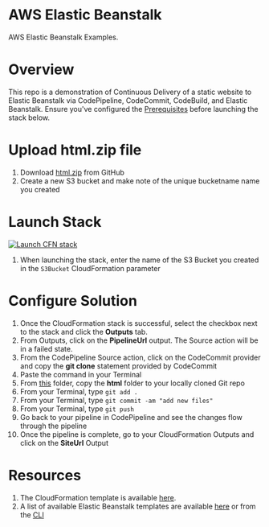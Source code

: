 # AWS Elastic Beanstalk
AWS Elastic Beanstalk Examples. 

# Overview
This repo is a demonstration of Continuous Delivery of a static website to Elastic Beanstalk via CodePipeline, CodeCommit, CodeBuild, and Elastic Beanstalk. Ensure you've configured the [Prerequisites](https://github.com/stelligent/devops-essentials/wiki/Prerequisites) before launching the stack below.

# Upload html.zip file

1. Download [html.zip](https://github.com/stelligent/devops-essentials/blob/master/samples/beanstalk/html.zip) from GitHub
1. Create a new S3 bucket and make note of the unique bucketname name you created

# Launch Stack

[![Launch CFN stack](https://s3.amazonaws.com/www.devopsessentialsaws.com/img/deploy-to-aws.png)](https://console.aws.amazon.com/cloudformation/home?region=us-east-1#cstack=sn%7Edevops-essentials-beanstalk%7Cturl%7Ehttps://s3.amazonaws.com/www.devopsessentialsaws.com/samples/beanstalk/pipeline.yml)
1. When launching the stack, enter the name of the S3 Bucket you created in the `S3Bucket` CloudFormation parameter

# Configure Solution

1. Once the CloudFormation stack is successful, select the checkbox next to the stack and click the **Outputs** tab. 
1. From Outputs, click on the **PipelineUrl** output. The Source action will be in a failed state.
1. From the CodePipeline Source action, click on the CodeCommit provider and copy the **git clone** statement provided by CodeCommit
1. Paste the command in your Terminal
1. From [this](../beanstalk) folder, copy the **html** folder to your locally cloned Git repo
1. From your Terminal, type `git add .`
1. From your Terminal, type `git commit -am "add new files"`
1. From your Terminal, type `git push`
1. Go back to your pipeline in CodePipeline and see the changes flow through the pipeline
1. Once the pipeline is complete, go to your CloudFormation Outputs and click on the **SiteUrl** Output

# Resources

1. The CloudFormation template is available [here](https://s3.amazonaws.com/www.devopsessentialsaws.com/samples/beanstalk/pipeline.yml).
1. A list of available Elastic Beanstalk templates are available [here](http://docs.aws.amazon.com/elasticbeanstalk/latest/dg/concepts.platforms.html) or from the [CLI](http://docs.aws.amazon.com/cli/latest/reference/elasticbeanstalk/list-available-solution-stacks.html#examples)





